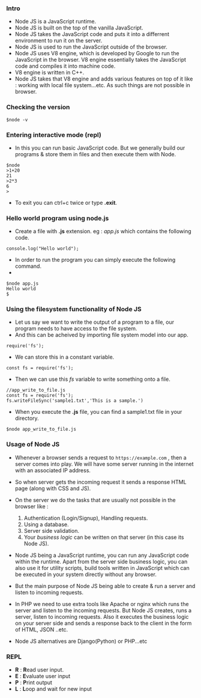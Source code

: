 ### Intro

- Node JS is a JavaScript runtime.
- Node JS is built on the top of the vanilla JavaScript.
- Node JS takes the JavaScript code and puts it into a differrent environment to run it on the server.
- Node JS is used to run the JavaScript outside of the browser.
- Node JS uses V8 engine, which is developed by Google to run the JavaScript in the browser. V8 engine essentially takes the JavaScript code and compiles it into machine code.
- V8 engine is written in C++.
- Node JS takes that V8 engine and adds various features on top of it like : working with local file system...etc. As such things are not possible in browser.

### Checking the version

```
$node -v
```

### Entering interactive mode (repl)

- In this you can run basic JavaScript code. But we generally build our programs & store them in files and then execute them with Node.

```
$node
>1+20
21
>2*3
6
>
```
- To exit you can ctrl+c twice or type **.exit**.

### Hello world program using node.js

- Create a file with **.js** extension. eg : *app.js* which contains the following code.
```
console.log("Hello world");
```
- In order to run the program you can simply execute the following command.
-
```
$node app.js
Hello world
$
```

### Using the filesystem functionality of Node JS

 - Let us say we want to write the output of a program to a file, our program needs to have access to the file system.
 - And this can be acheived by importing file system model into our app.
 
```
require('fs');
```
- We can store this in a constant variable.

```
const fs = require('fs');
```

- Then we can use this *fs* variable to write something onto a file.

```
//app_write_to_file.js
const fs = require('fs');
fs.writeFileSync('sample1.txt','This is a sample.')
```

- When you execute the **.js** file, you can find a sample1.txt file in your directory.

```
$node app_write_to_file.js
```

### Usage of Node JS

- Whenever a browser sends a request to `https://example.com` , then a server comes into play. We will have some server running in the internet with an associated IP address.
- So when server gets the incoming request it sends a response HTML page (along with CSS and JS).
- On the server we do the tasks that are usually not possible in the browser like : 
	1.  Authentication (Login/Signup), Handling requests.
	2.  Using a database.
	3.  Server side validation.
	4.  Your *business logic* can be written on that server (in this case its Node JS).

- Node JS being a JavaScript runtime, you can run any JavaScript code within the runtime. Apart from the server side business logic, you can also use it for utility scripts, build tools written in JavaScript which can be executed in your system directly without any browser.
- But the main purpose of Node JS being able to create & run a server and listen to incoming requests.
- In PHP we need to use extra tools like Apache or nginx which runs the server and listen to the incoming requests. But Node JS creates, runs a server, listen to incoming requests. Also it executes the business logic on your server side and sends a response back to the client in the form of HTML, JSON ..etc.
- Node JS alternatives are Django(Python) or PHP...etc

### REPL

- **R** : **R**ead user input.
- **E** : **E**valuate user input
- **P** : **P**rint output
- **L** : **L**oop and wait for new input



